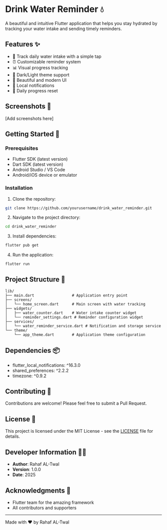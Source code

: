 # Drink Water Reminder 💧

A beautiful and intuitive Flutter application that helps you stay hydrated by tracking your water intake and sending timely reminders.

## Features ✨

- 🚰 Track daily water intake with a simple tap
- ⏰ Customizable reminder system
- 📊 Visual progress tracking
- 🌙 Dark/Light theme support
- 📱 Beautiful and modern UI
- 🔔 Local notifications
- 📅 Daily progress reset

## Screenshots 📸

[Add screenshots here]

## Getting Started 🚀

### Prerequisites

- Flutter SDK (latest version)
- Dart SDK (latest version)
- Android Studio / VS Code
- Android/iOS device or emulator

### Installation

1. Clone the repository:
```bash
git clone https://github.com/yourusername/drink_water_reminder.git
```

2. Navigate to the project directory:
```bash
cd drink_water_reminder
```

3. Install dependencies:
```bash
flutter pub get
```

4. Run the application:
```bash
flutter run
```

## Project Structure 📁

```
lib/
├── main.dart                 # Application entry point
├── screens/
│   └── home_screen.dart      # Main screen with water tracking
├── widgets/
│   ├── water_counter.dart    # Water intake counter widget
│   └── reminder_settings.dart # Reminder configuration widget
├── services/
│   └── water_reminder_service.dart # Notification and storage service
└── theme/
    └── app_theme.dart        # Application theme configuration
```

## Dependencies 📦

- flutter_local_notifications: ^16.3.0
- shared_preferences: ^2.2.2
- timezone: ^0.9.2

## Contributing 🤝

Contributions are welcome! Please feel free to submit a Pull Request.

## License 📄

This project is licensed under the MIT License - see the [LICENSE](LICENSE) file for details.

## Developer Information 👩‍💻

- **Author**: Rahaf AL-Twal
- **Version**: 1.0.0
- **Date**: 2025

## Acknowledgments 🙏

- Flutter team for the amazing framework
- All contributors and supporters

---

Made with ❤️ by Rahaf AL-Twal

